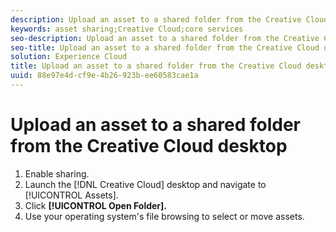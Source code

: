 ```yaml
---
description: Upload an asset to a shared folder from the Creative Cloud desktop.
keywords: asset sharing;Creative Cloud;core services
seo-description: Upload an asset to a shared folder from the Creative Cloud desktop.
seo-title: Upload an asset to a shared folder from the Creative Cloud desktop
solution: Experience Cloud
title: Upload an asset to a shared folder from the Creative Cloud desktop
uuid: 88e97e4d-cf9e-4b26-923b-ee60583cae1a
---
```


# Upload an asset to a shared folder from the Creative Cloud desktop

1. Enable sharing.
1. Launch the [!DNL Creative Cloud] desktop and navigate to [!UICONTROL Assets].
1. Click **[!UICONTROL Open Folder].**
1. Use your operating system's file browsing to select or move assets.
